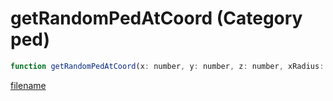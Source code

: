 # getRandomPedAtCoord (Category ped)

```js
function getRandomPedAtCoord(x: number, y: number, z: number, xRadius: number, yRadius: number, zRadius: number, pedType: number): number
```

[filename](getRandomPedAtCoord_m.md ':include')